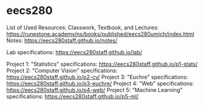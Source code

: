 # eecs280
List of Used Resources:
Classwork, Textbook, and Lectures: https://runestone.academy/ns/books/published/eecs280umich/index.html
Notes: https://eecs280staff.github.io/notes/

Lab specifications: https://eecs280staff.github.io/lab/

Project 1: "Statistics" specifications: https://eecs280staff.github.io/p1-stats/
Project 2: "Computer Vision" specifications: https://eecs280staff.github.io/p2-cv/
Project 3: "Euchre" specifications: https://eecs280staff.github.io/p3-euchre/
Project 4: "Web" specifications: https://eecs280staff.github.io/p4-web/
Project 5: "Machine Learning" specifications: https://eecs280staff.github.io/p5-ml/

